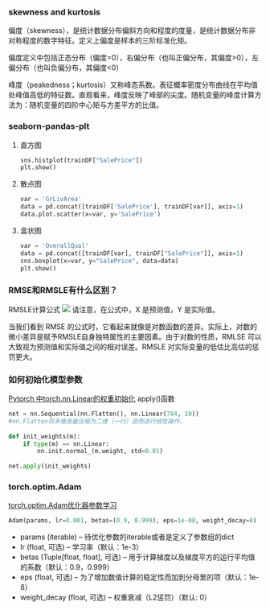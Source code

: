 ### skewness and kurtosis
偏度（skewness），是统计数据分布偏斜方向和程度的度量，是统计数据分布非对称程度的数字特征。定义上偏度是样本的三阶标准化矩。

偏度定义中包括正态分布（偏度=0），右偏分布（也叫正偏分布，其偏度>0），左偏分布（也叫负偏分布，其偏度<0）

峰度（peakedness；kurtosis）又称峰态系数。表征概率密度分布曲线在平均值处峰值高低的特征数。直观看来，峰度反映了峰部的尖度。随机变量的峰度计算方法为：随机变量的四阶中心矩与方差平方的比值。

### seaborn-pandas-plt
1. 直方图
    ```python
    sns.histplot(trainDF["SalePrice"])
    plt.show()
    ```
2. 散点图
    ```python
    var = 'GrLivArea'
    data = pd.concat([trainDF['SalePrice'], trainDF[var]], axis=1)
    data.plot.scatter(x=var, y='SalePrice')
    ```
3. 盒状图
    ```python
    var = 'OverallQual'
    data = pd.concat([trainDF[var], trainDF["SalePrice"]], axis=1)
    sns.boxplot(x=var, y="SalePrice", data=data)
    plt.show()
    ```

### RMSE和RMSLE有什么区别？
RMSLE计算公式
![](https://files.mdnice.com/user/35698/acd54d97-4c15-4aee-b97d-29ba97c42dbc.png)
请注意，在公式中，X 是预测值，Y 是实际值。

当我们看到 RMSE 的公式时，它看起来就像是对数函数的差异。实际上，对数的微小差异是赋予RMSLE自身独特属性的主要因素。由于对数的性质，RMLSE 可以大致视为预测值和实际值之间的相对误差。RMSLE 对实际变量的低估比高估的惩罚更大。
### 如何初始化模型参数
[Pytorch 中torch.nn.Linear的权重初始化](https://blog.csdn.net/D_handsome/article/details/122715621)
apply()函数
```py
net = nn.Sequential(nn.Flatten(), nn.Linear(784, 10))
#nn.Flatten将多维张量压缩为二维（一行）进而进行线性操作、
 
def init_weights(m):
    if type(m) == nn.Linear:
        nn.init.normal_(m.weight, std=0.01)
 
net.apply(init_weights)
```
### torch.optim.Adam
[torch.optim.Adam优化器参数学习](https://www.cnblogs.com/BlueBlueSea/p/14269033.html)

```py
Adam(params, lr=0.001, betas=(0.9, 0.999), eps=1e-08, weight_decay=0)
```
* params (iterable) – 待优化参数的iterable或者是定义了参数组的dict
* lr (float, 可选) – 学习率（默认：1e-3）
* betas (Tuple[float, float], 可选) – 用于计算梯度以及梯度平方的运行平均值的系数（默认：0.9，0.999）
* eps (float, 可选) – 为了增加数值计算的稳定性而加到分母里的项（默认：1e-8）
* weight_decay (float, 可选) – 权重衰减（L2惩罚）（默认: 0）